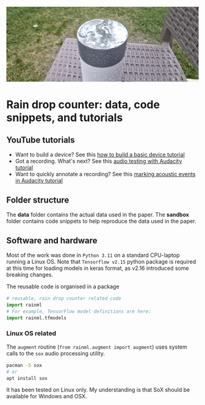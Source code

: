 ![Snapshot of rainfall](./img/Shotcut_00_00_04_333_cropped.png)
# Rain drop counter: data, code snippets, and tutorials

## YouTube tutorials
- Want to build a device? See this [how to build a basic device tutorial](https://youtu.be/yDxtZpp3iUc)
- Got a recording. What's next? See this [audio testing with Audacity tutorial](https://youtu.be/BJxE__xmKJg)
- Want to quickly annotate a recording? See this [marking acoustic events in Audacity tutorial](https://youtu.be/3fyaKuSi178)

## Folder structure
The **data** folder contains the actual data used in the paper. 
The **sandbox** folder contains code snippets to help reproduce the data used in the paper.

## Software and hardware
Most of the work was done in `Python 3.11`  on a standard CPU-laptop running a Linux OS.
Note that `Tensorflow v2.15` python package is required at this time for loading models in keras format, as v2.16 introduced some breaking changes.

The reusable code is organised in a package
```python
# reusable, rain drop counter related code
import rainml
# For example, TensorFlow model definitions are here:
import rainml.tfmodels
```



### Linux OS related
The `augment` routine (`from rainml.augment import augment`) uses system calls to the `sox` audio processing utility. 
```bash
pacman -S sox
# or
apt install sox
```
It has been tested on Linux only. My understanding is that SoX should be available for Windows and OSX.
